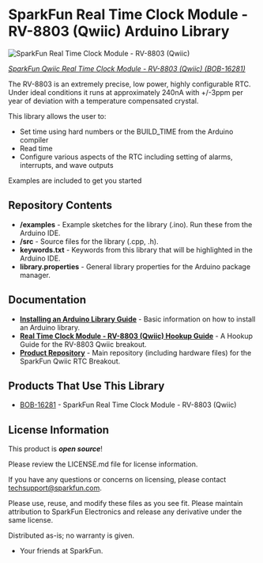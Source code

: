SparkFun Real Time Clock Module - RV-8803 (Qwiic) Arduino Library
========================================

![SparkFun Real Time Clock Module - RV-8803 (Qwiic)](https://cdn.sparkfun.com/assets/parts/1/4/9/6/8/16281-SparkFun_Real_Time_Clock_Module_-_RV-8803__Qwiic_-01.jpg)

[*SparkFun Qwiic Real Time Clock Module - RV-8803 (Qwiic) (BOB-16281)*](https://www.sparkfun.com/products/16281)

The RV-8803 is an extremely precise, low power, highly configurable RTC. Under ideal conditions it runs at approximately 240nA with +/-3ppm per year of deviation with a temperature compensated crystal.

This library allows the user to:

* Set time using hard numbers or the BUILD_TIME from the Arduino compiler
* Read time
* Configure various aspects of the RTC including setting of alarms, interrupts, and wave outputs

Examples are included to get you started

Repository Contents
-------------------

* **/examples** - Example sketches for the library (.ino). Run these from the Arduino IDE. 
* **/src** - Source files for the library (.cpp, .h).
* **keywords.txt** - Keywords from this library that will be highlighted in the Arduino IDE. 
* **library.properties** - General library properties for the Arduino package manager. 

Documentation
--------------
* **[Installing an Arduino Library Guide](https://learn.sparkfun.com/tutorials/installing-an-arduino-library)** - Basic information on how to install an Arduino library.
* **[Real Time Clock Module - RV-8803 (Qwiic) Hookup Guide](https://learn.sparkfun.com/tutorials/real-time-clock-module---rv-8803-qwiic-hookup-guide)** - A Hookup Guide for the RV-8803 Qwiic breakout.
* **[Product Repository](https://github.com/sparkfun/Qwiic_Real_Time_Clock_RV-8803)** - Main repository (including hardware files) for the SparkFun Qwiic RTC Breakout.

Products That Use This Library 
---------------------------------
* [BOB-16281](https://www.sparkfun.com/products/16281) - SparkFun Real Time Clock Module - RV-8803 (Qwiic)

License Information
-------------------

This product is _**open source**_! 

Please review the LICENSE.md file for license information. 

If you have any questions or concerns on licensing, please contact techsupport@sparkfun.com.

Please use, reuse, and modify these files as you see fit. Please maintain attribution to SparkFun Electronics and release any derivative under the same license.

Distributed as-is; no warranty is given.

- Your friends at SparkFun.
